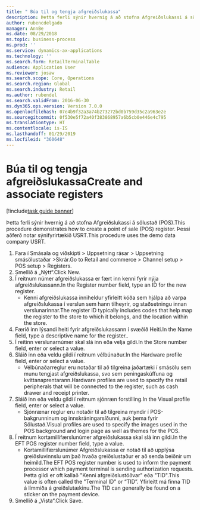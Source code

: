 ```yaml
---
title: " Búa til og tengja afgreiðslukassa"
description: Þetta ferli sýnir hvernig á að stofna Afgreiðslukassi á sölustað (POS).
author: rubencdelgado
manager: AnnBe
ms.date: 08/29/2018
ms.topic: business-process
ms.prod: ''
ms.service: dynamics-ax-applications
ms.technology: ''
ms.search.form: RetailTerminalTable
audience: Application User
ms.reviewer: josaw
ms.search.scope: Core, Operations
ms.search.region: Global
ms.search.industry: Retail
ms.author: rubendel
ms.search.validFrom: 2016-06-30
ms.dyn365.ops.version: Version 7.0.0
ms.openlocfilehash: 07e4b9f32a3a74b273272bd0b759d35c2a963e2e
ms.sourcegitcommit: 0f530e5f72a40f383868957a6b5cb0e446e4c795
ms.translationtype: HT
ms.contentlocale: is-IS
ms.lasthandoff: 01/29/2019
ms.locfileid: "360648"
---
```

# <a name="create-and-associate-registers"></a><span data-ttu-id="afb60-103"> Búa til og tengja afgreiðslukassa</span><span class="sxs-lookup"><span data-stu-id="afb60-103">Create and associate registers</span></span>

[!include[task guide banner](../includes/task-guide-banner.md)]

<span data-ttu-id="afb60-104">Þetta ferli sýnir hvernig á að stofna Afgreiðslukassi á sölustað (POS).</span><span class="sxs-lookup"><span data-stu-id="afb60-104">This procedure demonstrates how to create a point of sale (POS) register.</span></span> <span data-ttu-id="afb60-105">Þessi aðferð notar sýnifyrirtækið USRT.</span><span class="sxs-lookup"><span data-stu-id="afb60-105">This procedure uses the demo data company USRT.</span></span>

1. <span data-ttu-id="afb60-106">Fara í Smásala og viðskipti > Uppsetning rásar > Uppsetning smásölustaðar >Skrár.</span><span class="sxs-lookup"><span data-stu-id="afb60-106">Go to Retail and commerce > Channel setup > POS setup > Registers.</span></span>
2. <span data-ttu-id="afb60-107">Smellið á „Nýtt“.</span><span class="sxs-lookup"><span data-stu-id="afb60-107">Click New.</span></span>
3. <span data-ttu-id="afb60-108">Í reitnum númer afgreiðslukassa er fært inn kenni fyrir nýja afgreiðslukassann.</span><span class="sxs-lookup"><span data-stu-id="afb60-108">In the Register number field, type an ID for the new register.</span></span>
    * <span data-ttu-id="afb60-109">Kenni afgreiðslukassa inniheldur yfirleitt kóða sem hjálpa að varpa afgreiðslukassa í verslun sem hann tilheyrir, og staðsetningu innan verslunarinnar.</span><span class="sxs-lookup"><span data-stu-id="afb60-109">The register ID typically includes codes that help map the register to the store to which it belongs, and the location within the store.</span></span>  
4. <span data-ttu-id="afb60-110">Færið inn lýsandi heiti fyrir afgreiðslukassann í svæðið Heiti.</span><span class="sxs-lookup"><span data-stu-id="afb60-110">In the Name field, type a descriptive name for the register..</span></span>
5. <span data-ttu-id="afb60-111">Í reitinn verslunarnúmer skal slá inn eða velja gildi.</span><span class="sxs-lookup"><span data-stu-id="afb60-111">In the Store number field, enter or select a value.</span></span>
6. <span data-ttu-id="afb60-112">Sláið inn eða veldu gildi í reitnum vélbúnaður.</span><span class="sxs-lookup"><span data-stu-id="afb60-112">In the Hardware profile field, enter or select a value.</span></span>
    * <span data-ttu-id="afb60-113">Vélbúnaðarreglur eru notaðar til að tilgreina jaðartæki í smásölu sem munu tengjast afgreiðslukassa, svo sem peningaskúffuna og kvittanaprentarann.</span><span class="sxs-lookup"><span data-stu-id="afb60-113">Hardware profiles are used to specify the retail peripherals that will be connected to the register, such as cash drawer and receipt printer.</span></span>  
7. <span data-ttu-id="afb60-114">Sláið inn eða veldu gildi í reitnum sjónræn forstilling.</span><span class="sxs-lookup"><span data-stu-id="afb60-114">In the Visual profile field, enter or select a value.</span></span>
    * <span data-ttu-id="afb60-115">Sjónrænar reglur eru notaðir til að tilgreina myndir í POS-bakgrunninum og innskráningarsíðunni, auk þema fyrir Sölustað.</span><span class="sxs-lookup"><span data-stu-id="afb60-115">Visual profiles are used to specify the images used in the POS background and login page as well as themes for the POS.</span></span>  
8. <span data-ttu-id="afb60-116">Í reitnum kortamillifærslunúmer afgreiðslukassa skal slá inn gildi.</span><span class="sxs-lookup"><span data-stu-id="afb60-116">In the EFT POS register number field, type a value.</span></span>
    * <span data-ttu-id="afb60-117">Kortamillifærslunúmer Afgreiðslukassa er notað til að upplýsa greiðsluvinnslu um það hvaða greiðslustaður er að senda beiðnir um heimild.</span><span class="sxs-lookup"><span data-stu-id="afb60-117">The EFT POS register number is used to inform the payment processor which payment terminal is sending authorization requests.</span></span> <span data-ttu-id="afb60-118">Þetta gildi er oft kallað "Kenni afgreiðslustöðvar" eða "TID".</span><span class="sxs-lookup"><span data-stu-id="afb60-118">This value is often called the "Terminal ID" or “TID”.</span></span> <span data-ttu-id="afb60-119">Yfirleitt má finna TID á límmiða á greiðslutækinu.</span><span class="sxs-lookup"><span data-stu-id="afb60-119">The TID can generally be found on a sticker on the payment device.</span></span>  
9. <span data-ttu-id="afb60-120">Smellið á „Vista“.</span><span class="sxs-lookup"><span data-stu-id="afb60-120">Click Save.</span></span>

